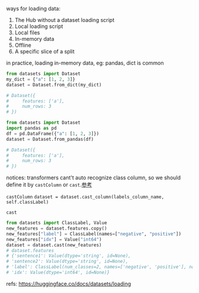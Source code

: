 ways for loading data:

1. The Hub without a dataset loading script
2. Local loading script
3. Local files
4. In-memory data
5. Offline
6. A specific slice of a split


in practice, loading in-memory data, eg: pandas, dict is common

```python
from datasets import Dataset
my_dict = {"a": [1, 2, 3]}
dataset = Dataset.from_dict(my_dict)

# Dataset({
#     features: ['a'],
#     num_rows: 3
# })
```


```python
from datasets import Dataset
import pandas as pd
df = pd.DataFrame({"a": [1, 2, 3]})
dataset = Dataset.from_pandas(df)

# Dataset({
#     features: ['a'],
#     num_rows: 3
# })
```


notices:
transformers cant't auto recognize class column, so we should define it by `castColumn` or `cast`.[参考](/transformers_tokenizer_NLP/)

`castColumn`
`dataset = dataset.cast_column(labels_column_name, self.classLabel)`

`cast`

```python
from datasets import ClassLabel, Value
new_features = dataset.features.copy()
new_features["label"] = ClassLabel(names=["negative", "positive"])
new_features["idx"] = Value("int64")
dataset = dataset.cast(new_features)
# dataset.features
# {'sentence1': Value(dtype='string', id=None),
# 'sentence2': Value(dtype='string', id=None),
# 'label': ClassLabel(num_classes=2, names=['negative', 'positive'], names_file=None, id=None),
# 'idx': Value(dtype='int64', id=None)}
```



refs:
https://huggingface.co/docs/datasets/loading